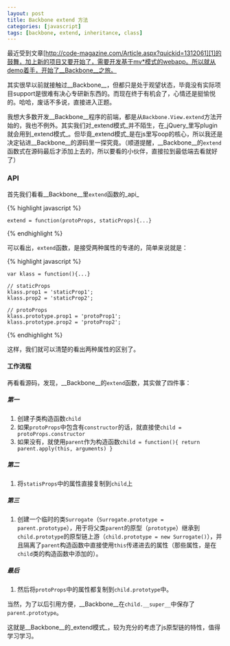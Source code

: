 ```yaml
---
layout: post
title: Backbone extend 方法
categories: [javascript]
tags: [backbone, extend, inheritance, class]
---
```



最近受到文章[http://code-magazine.com/Article.aspx?quickid=1312061][1]的鼓舞，加上新的项目又要开始了，需要开发基于mv*模式的webapp。所以就从demo着手，开始了__Backbone__之旅。

其实很早以前就接触过__Backbone__，但都只是处于观望状态，毕竟没有实际项目support是很难有决心专研新东西的。而现在终于有机会了，心情还是挺愉悦的。哈哈，废话不多说，直接进入正题。

我想大多数开发__Backbone__程序的前端，都是从`Backbone.View.extend`方法开始的，我也不例外。其实我们对_extend模式_并不陌生，在_jQuery_里写plugin就会用到_extend模式_。但毕竟_extend模式_是在js里写oop的核心，所以我还是决定钻进__Backbone__的源码里一探究竟。（顺道提醒，__Backbone__的`extend`函数式在源码最后才添加上去的，所以要看的小伙伴，直接拉到最低端去看就好了）


### API

首先我们看看__Backbone__里`extend`函数的_api_

{% highlight javascript %}

    extend = function(protoProps, staticProps){...}

{% endhighlight %}

可以看出，`extend`函数，是接受两种属性的专递的，简单来说就是：

{% highlight javascript %}

    var klass = function(){...}

    // staticProps
    klass.prop1 = 'staticProp1';
    klass.prop2 = 'staticProp2';

    // protoProps
    klass.prototype.prop1 = 'protoProp1';
    klass.prototype.prop2 = 'protoProp2';

{% endhighlight %}

这样，我们就可以清楚的看出两种属性的区别了。


#### 工作流程

再看看源码，发现，__Backbone__的`extend`函数，其实做了四件事：

##### 第一

1. 创建子类构造函数`child`
2. 如果`protoProps`中包含有`constructor`的话，就直接使`child = protoProps.constructor`
3. 如果没有，就使用`parent`作为构造函数`child = function(){ return parent.apply(this, arguments) }`

##### 第二

1. 将`statisProps`中的属性直接复制到`child`上

##### 第三

1. 创建一个临时的类`Surrogate`（`Surrogate.prototype = parent.prototype`），用于将父类`parent`的原型（`prototype`）继承到`child.prototype`的原型链上游（`child.prototype = new Surrogate()`），并且隔离了`parent`构造函数中直接使用`this`传递进去的属性（那些属性，是在`child`类的构造函数中添加的）。

##### 最后

1. 然后将`protoProps`中的属性都复制到`child.prototype`中。

当然，为了以后引用方便，__Backbone__在`child.__super__`中保存了`parent.prototype`。


这就是__Backbone__的_extend模式_，较为充分的考虑了js原型链的特性，值得学习学习。


[1]: http://code-magazine.com/Article.aspx?quickid=1312061